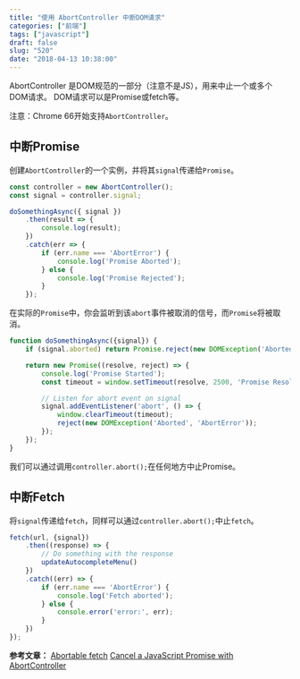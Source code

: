 ```yaml
---
title: "使用 AbortController 中断DOM请求"
categories: ["前端"]
tags: ["javascript"]
draft: false
slug: "520"
date: "2018-04-13 10:38:00"
---
```


AbortController 是DOM规范的一部分（注意不是JS），用来中止一个或多个DOM请求。
DOM请求可以是Promise或fetch等。

注意：Chrome 66开始支持`AbortController`。

## 中断Promise
创建`AbortController`的一个实例，并将其`signal`传递给`Promise`。

```js
const controller = new AbortController();
const signal = controller.signal;

doSomethingAsync({ signal })
	.then(result => {
		console.log(result);
	})
	.catch(err => {
		if (err.name === 'AbortError') {
			console.log('Promise Aborted');
		} else {
			console.log('Promise Rejected');
		}
	});
```

在实际的`Promise`中，你会监听到该`abort`事件被取消的信号，而`Promise`将被取消。

```js
function doSomethingAsync({signal}) {
	if (signal.aborted) return Promise.reject(new DOMException('Aborted', 'AbortError'));

	return new Promise((resolve, reject) => {
		console.log('Promise Started');
		const timeout = window.setTimeout(resolve, 2500, 'Promise Resolved')

		// Listen for abort event on signal
		signal.addEventListener('abort', () => {
			window.clearTimeout(timeout);
			reject(new DOMException('Aborted', 'AbortError'));
		});
	});
}
```

我们可以通过调用`controller.abort();`在任何地方中止Promise。

## 中断Fetch
将`signal`传递给`fetch`，同样可以通过`controller.abort();`中止`fetch`。

```js
fetch(url, {signal})
    .then((response) => {
        // Do something with the response
        updateAutocompleteMenu()
    })
    .catch((err) => {
        if (err.name === 'AbortError') {
            console.log('Fetch aborted');
        } else {
            console.error('error:', err);
        }
    })
});
```

**参考文章：**
[Abortable fetch][1]
[Cancel a JavaScript Promise with AbortController][2]


  [1]: https://developers.google.com/web/updates/2017/09/abortable-fetch
  [2]: https://www.bram.us/2017/12/13/cancel-a-javascript-promise-with-abortcontroller/
